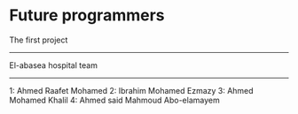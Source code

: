 # Future programmers
The first project
_____________________
El-abasea hospital team
_____________________
1: Ahmed Raafet Mohamed 
2: Ibrahim Mohamed Ezmazy
3: Ahmed Mohamed Khalil
4: Ahmed said Mahmoud Abo-elamayem
